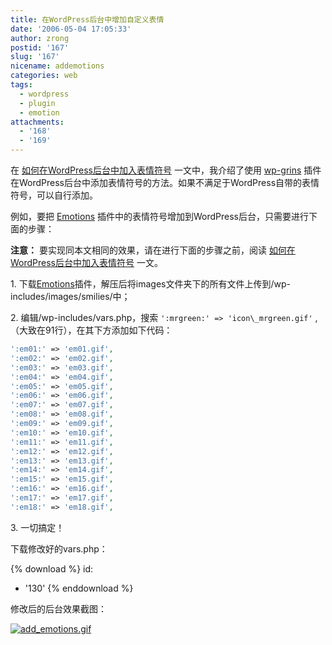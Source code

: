 ```yaml
---
title: 在WordPress后台中增加自定义表情
date: '2006-05-04 17:05:33'
author: zrong
postid: '167'
slug: '167'
nicename: addemotions
categories: web
tags:
  - wordpress
  - plugin
  - emotion
attachments:
  - '168'
  - '169'
---
```


在 [如何在WordPress后台中加入表情符号](https://blog.zengrong.net/post/109.html) 一文中，我介绍了使用 [wp-grins](http://www.alexking.org/blog/2004/01/24/wp-grins-clickable-smilies-hack/) 插件在WordPress后台中添加表情符号的方法。如果不满足于WordPress自带的表情符号，可以自行添加。

例如，要把 [Emotions](http://www.coolcode.cn/?p=74) 插件中的表情符号增加到WordPress后台，只需要进行下面的步骤：  

**注意：** 要实现同本文相同的效果，请在进行下面的步骤之前，阅读 [如何在WordPress后台中加入表情符号](https://blog.zengrong.net/post/109.html) 一文。

<!--more-->

1\.  下载[Emotions](http://www.coolcode.cn/?p=74)插件，解压后将images文件夹下的所有文件上传到/wp-includes/images/smilies/中；

2\.  编辑/wp-includes/vars.php，搜索 `':mrgreen:' => 'icon\_mrgreen.gif'` ,（大致在91行），在其下方添加如下代码：

``` php
':em01:' => 'em01.gif',
':em02:' => 'em02.gif',
':em03:' => 'em03.gif',
':em04:' => 'em04.gif',
':em05:' => 'em05.gif',
':em06:' => 'em06.gif',
':em07:' => 'em07.gif',
':em08:' => 'em08.gif',
':em09:' => 'em09.gif',
':em10:' => 'em10.gif',
':em11:' => 'em11.gif',
':em12:' => 'em12.gif',
':em13:' => 'em13.gif',
':em14:' => 'em14.gif',
':em15:' => 'em15.gif',
':em16:' => 'em16.gif',
':em17:' => 'em17.gif',
':em18:' => 'em18.gif',
```

3\.  一切搞定！

下载修改好的vars.php：

{% download %}
id:
  - '130'
{% enddownload %}

修改后的后台效果截图：  

[![add_emotions.gif][1]][1]

[1]: /uploads/2006/05/add_emotions.gif "add_emotions.gif"
